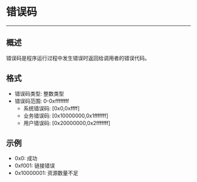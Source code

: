 # 错误码

---
## 概述
错误码是程序运行过程中发生错误时返回给调用者的错误代码。
## 格式
- 错误码类型: 整数类型
- 错误码范围: 0-0xffffffff
  - 系统错误码: [0x0,0xffff]
  - 业务错误码: [0x10000000,0x1fffffff]
  - 用户错误码: [0x20000000,0x2fffffff]
## 示例
- 0x0: 成功
- 0xf001: 链接错误
- 0x10000001: 资源数量不足
